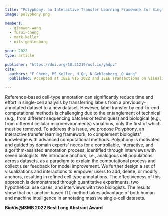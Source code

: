 ```yaml
---
title: "Polyphony: an Interactive Transfer Learning Framework for Single-Cell Data Analysis"
image: polyphony.png

members:
  - qianwen-wang
  - furui-cheng
  - mark-keller
  - nils-gehlenborg

year: 2022
type: article

publisher: "https://doi.org/10.31219/osf.io/yhdpv"
cite:
  authors: "F Cheng, MS Keller, H Qu, N Gehlenborg, Q Wang"
  published: Accepted at IEEE VIS 2022 and IEEE Transactions on Visualization and Computer Graphics.

---
```


Reference-based cell-type annotation can significantly reduce time and effort in single-cell analysis by transferring labels from a previously-annotated dataset to a new dataset. However, label transfer by end-to-end computational methods is challenging due to the entanglement of technical (e.g., from different sequencing batches or techniques) and biological (e.g., from different cellular microenvironments) variations, only the first of which must be removed. To address this issue, we propose Polyphony, an interactive transfer learning framework, to complement biologists' knowledge with advanced computational methods. Polyphony is motivated and guided by domain experts' needs for a controllable, interactive, and algorithm-assisted annotation process, identified through interviews with seven biologists. We introduce anchors, i.e., analogous cell populations across datasets, as a paradigm to explain the computational process and collect user feedback for model improvement. We further design a set of visualizations and interactions to empower users to add, delete, or modify anchors, resulting in refined cell type annotations. The effectiveness of this approach is demonstrated through quantitative experiments, two hypothetical use cases, and interviews with two biologists. The results show that our anchor-based ITL method takes advantage of both human and machine intelligence in annotating massive single-cell datasets.

<b>BioVis@ISMB 2022 Best Long Abstract Award </b>